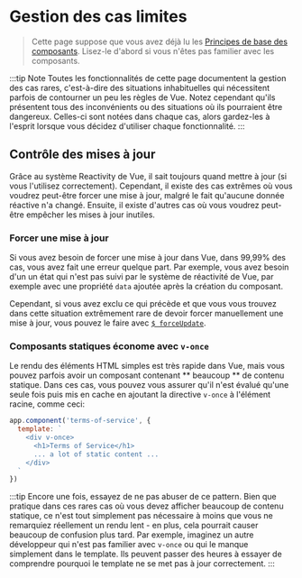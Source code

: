 # Gestion des cas limites

> Cette page suppose que vous avez déjà lu les [Principes de base des composants](component-basics.md). Lisez-le d'abord si vous n'êtes pas familier avec les composants.

:::tip Note
Toutes les fonctionnalités de cette page documentent la gestion des cas rares, c'est-à-dire des situations inhabituelles qui nécessitent parfois de contourner un peu les règles de Vue. Notez cependant qu'ils présentent tous des inconvénients ou des situations où ils pourraient être dangereux. Celles-ci sont notées dans chaque cas, alors gardez-les à l'esprit lorsque vous décidez d'utiliser chaque fonctionnalité.
:::

## Contrôle des mises à jour

Grâce au système Reactivity de Vue, il sait toujours quand mettre à jour (si vous l'utilisez correctement). Cependant, il existe des cas extrêmes où vous voudrez peut-être forcer une mise à jour, malgré le fait qu'aucune donnée réactive n'a changé. Ensuite, il existe d'autres cas où vous voudrez peut-être empêcher les mises à jour inutiles.

### Forcer une mise à jour

Si vous avez besoin de forcer une mise à jour dans Vue, dans 99,99% des cas, vous avez fait une erreur quelque part. Par exemple, vous avez besoin d'un un état qui n'est pas suivi par le système de réactivité de Vue, par exemple avec une propriété `data` ajoutée après la création du composant.

Cependant, si vous avez exclu ce qui précède et que vous vous trouvez dans cette situation extrêmement rare de devoir forcer manuellement une mise à jour, vous pouvez le faire avec [`$ forceUpdate`](../api/instance-methods.html#forceupdate).

### Composants statiques économe avec `v-once`

Le rendu des éléments HTML simples est très rapide dans Vue, mais vous pouvez parfois avoir un composant contenant ** beaucoup ** de contenu statique. Dans ces cas, vous pouvez vous assurer qu'il n'est évalué qu'une seule fois puis mis en cache en ajoutant la directive `v-once` à l'élément racine, comme ceci:

```js
app.component('terms-of-service', {
  template: `
    <div v-once>
      <h1>Terms of Service</h1>
      ... a lot of static content ...
    </div>
  `
})
```

:::tip
Encore une fois, essayez de ne pas abuser de ce pattern. Bien que pratique dans ces rares cas où vous devez afficher beaucoup de contenu statique, ce n'est tout simplement pas nécessaire à moins que vous ne remarquiez réellement un rendu lent - en plus, cela pourrait causer beaucoup de confusion plus tard. Par exemple, imaginez un autre développeur qui n'est pas familier avec `v-once` ou qui le manque simplement dans le template. Ils peuvent passer des heures à essayer de comprendre pourquoi le template ne se met pas à jour correctement.
:::
